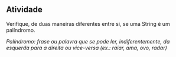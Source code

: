 ## Atividade 

Verifique, de duas maneiras diferentes entre si, se uma String é um palíndromo.

*Palíndromo: frase ou palavra que se pode ler, indiferentemente, da esquerda para a direita ou vice-versa (ex.: raiar, ama, ovo, radar)*